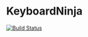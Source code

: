 # KeyboardNinja
[![Build Status](https://travis-ci.org/nikdom123/KeyboardNinja.svg?branch=master)](https://travis-ci.org/nikdom123/KeyboardNinja)
